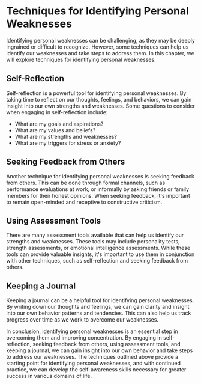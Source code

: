 # Techniques for Identifying Personal Weaknesses

Identifying personal weaknesses can be challenging, as they may be deeply ingrained or difficult to recognize. However, some techniques can help us identify our weaknesses and take steps to address them. In this chapter, we will explore techniques for identifying personal weaknesses.

Self-Reflection
---------------

Self-reflection is a powerful tool for identifying personal weaknesses. By taking time to reflect on our thoughts, feelings, and behaviors, we can gain insight into our own strengths and weaknesses. Some questions to consider when engaging in self-reflection include:

* What are my goals and aspirations?
* What are my values and beliefs?
* What are my strengths and weaknesses?
* What are my triggers for stress or anxiety?

Seeking Feedback from Others
----------------------------

Another technique for identifying personal weaknesses is seeking feedback from others. This can be done through formal channels, such as performance evaluations at work, or informally by asking friends or family members for their honest opinions. When seeking feedback, it's important to remain open-minded and receptive to constructive criticism.

Using Assessment Tools
----------------------

There are many assessment tools available that can help us identify our strengths and weaknesses. These tools may include personality tests, strength assessments, or emotional intelligence assessments. While these tools can provide valuable insights, it's important to use them in conjunction with other techniques, such as self-reflection and seeking feedback from others.

Keeping a Journal
-----------------

Keeping a journal can be a helpful tool for identifying personal weaknesses. By writing down our thoughts and feelings, we can gain clarity and insight into our own behavior patterns and tendencies. This can also help us track progress over time as we work to overcome our weaknesses.

In conclusion, identifying personal weaknesses is an essential step in overcoming them and improving concentration. By engaging in self-reflection, seeking feedback from others, using assessment tools, and keeping a journal, we can gain insight into our own behavior and take steps to address our weaknesses. The techniques outlined above provide a starting point for identifying personal weaknesses, and with continued practice, we can develop the self-awareness skills necessary for greater success in various domains of life.
